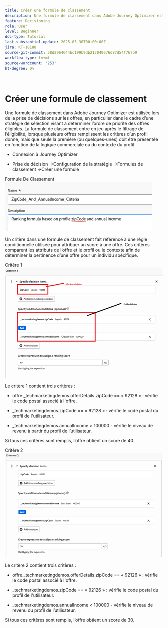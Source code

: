 ```yaml
---
title: Créer une formule de classement
description: Une formule de classement dans Adobe Journey Optimizer est utilisée lors de la prise de décisions sur les offres, en particulier dans le cadre d’une stratégie de sélection visant à déterminer l’ordre de priorité des offres éligibles.
feature: Decisioning
role: User
level: Beginner
doc-type: Tutorial
last-substantial-update: 2025-05-30T00:00:00Z
jira: KT-18188
source-git-commit: 58d2964644bc199b9db212040676d87d54f767b9
workflow-type: tm+mt
source-wordcount: '253'
ht-degree: 0%

---
```



# Créer une formule de classement

Une formule de classement dans Adobe Journey Optimizer est utilisée lors de la prise de décisions sur les offres, en particulier dans le cadre d’une stratégie de sélection visant à déterminer l’ordre de priorité des offres éligibles. La formule de classement entre en jeu après le filtrage de l’éligibilité, lorsque plusieurs offres remplissent les critères d’un profil donné, mais que seule la première (ou quelques-unes) doit être présentée en fonction de la logique commerciale ou du contexte du profil.

* Connexion à Journey Optimizer

* Prise de décision ->Configuration de la stratégie ->Formules de classement ->Créer une formule

Formule De Classement
![name_description](assets/formuala-ranking.png)

Un critère dans une formule de classement fait référence à une règle conditionnelle utilisée pour attribuer un score à une offre. Ces critères comparent les attributs de l’offre et le profil ou le contexte afin de déterminer la pertinence d’une offre pour un individu spécifique.



Critère 1
![criteria_one](assets/criteria1.png)

Le critère 1 contient trois critères :

* offre._techmarketingdemos.offerDetails.zipCode == « 92128 » : vérifie le code postal associé à l&#39;offre.

* _techmarketingdemos.zipCode == « 92128 » : vérifie le code postal du profil de l&#39;utilisateur.

* _techmarketingdemos.annualIncome > 100000 - vérifie le niveau de revenu à partir du profil de l’utilisateur.

Si tous ces critères sont remplis, l’offre obtient un score de 40.






Critère 2
![criteria_two](assets/criteria2.png)

Le critère 2 contient trois critères :

* offre._techmarketingdemos.offerDetails.zipCode == « 92126 » : vérifie le code postal associé à l&#39;offre.

* _techmarketingdemos.zipCode == « 92126 » : vérifie le code postal du profil de l&#39;utilisateur.

* _techmarketingdemos.annualIncome &lt; 100000 - vérifie le niveau de revenu du profil de l’utilisateur.

Si tous ces critères sont remplis, l’offre obtient un score de 30.




